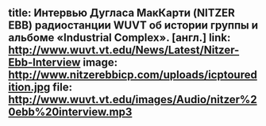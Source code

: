 title: Интервью Дугласа МакКарти (NITZER EBB) радиостанции WUVT об истории группы и альбоме «Industrial Complex». [англ.]
link: http://www.wuvt.vt.edu/News/Latest/Nitzer-Ebb-Interview
image: http://www.nitzerebbicp.com/uploads/icptouredition.jpg
file: http://www.wuvt.vt.edu/images/Audio/nitzer%20ebb%20interview.mp3
---

